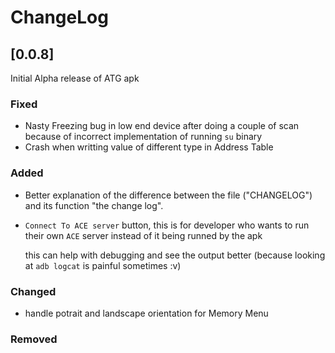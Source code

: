 # ChangeLog

## [0.0.8]
Initial Alpha release of ATG apk

### Fixed
- Nasty Freezing bug in low end device after doing a couple of scan 
  because of incorrect implementation of running `su` binary 
- Crash when writting value of different type in Address Table

### Added
- Better explanation of the difference between the file ("CHANGELOG")
  and its function "the change log".

- `Connect To ACE server` button, this is for developer
  who wants to run their own `ACE` server instead of it being runned by the apk

  this can help with debugging and see the output better
  (because looking at `adb logcat` is painful sometimes :v)

### Changed
- handle potrait and landscape orientation for Memory Menu
### Removed